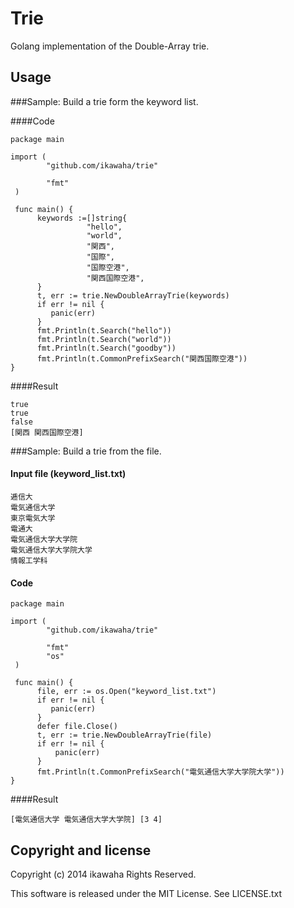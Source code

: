 Trie
============

Golang implementation of the Double-Array trie.

Usage
-----

###Sample: Build a trie form the keyword list.

####Code
```
package main

import (
        "github.com/ikawaha/trie"

        "fmt"
 )

 func main() {
      keywords :=[]string{
                 "hello",
                 "world",
                 "関西",
                 "国際",
                 "国際空港",
                 "関西国際空港",
      }
      t, err := trie.NewDoubleArrayTrie(keywords)
      if err != nil {
         panic(err)
      }
      fmt.Println(t.Search("hello"))
      fmt.Println(t.Search("world"))
      fmt.Println(t.Search("goodby"))
      fmt.Println(t.CommonPrefixSearch("関西国際空港"))
}
```

####Result
```
true
true
false
[関西 関西国際空港]
```

###Sample: Build a trie from the file.

#### Input file (keyword_list.txt)
```
逓信大
電気通信大学
東京電気大学
電通大
電気通信大学大学院
電気通信大学大学院大学
情報工学科
```
#### Code
```
package main

import (
        "github.com/ikawaha/trie"

        "fmt"
        "os"
 )

 func main() {
      file, err := os.Open("keyword_list.txt")
      if err != nil {
         panic(err)
      }
      defer file.Close()
      t, err := trie.NewDoubleArrayTrie(file)
      if err != nil {
          panic(err)
      }
      fmt.Println(t.CommonPrefixSearch("電気通信大学大学院大学"))
}
```

####Result
```
[電気通信大学 電気通信大学大学院] [3 4]
```

Copyright and license
---------------------

Copyright (c) 2014 ikawaha Rights Reserved.

This software is released under the MIT License.
See LICENSE.txt

